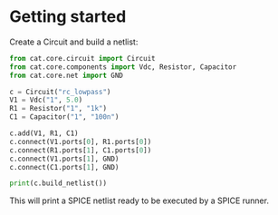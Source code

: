 # Getting started

Create a Circuit and build a netlist:

```python
from cat.core.circuit import Circuit
from cat.core.components import Vdc, Resistor, Capacitor
from cat.core.net import GND

c = Circuit("rc_lowpass")
V1 = Vdc("1", 5.0)
R1 = Resistor("1", "1k")
C1 = Capacitor("1", "100n")

c.add(V1, R1, C1)
c.connect(V1.ports[0], R1.ports[0])
c.connect(R1.ports[1], C1.ports[0])
c.connect(V1.ports[1], GND)
c.connect(C1.ports[1], GND)

print(c.build_netlist())
```

This will print a SPICE netlist ready to be executed by a SPICE runner.
